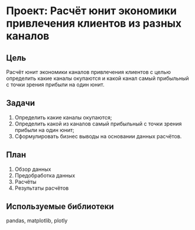 # Проект: Расчёт юнит экономики привлечения клиентов из разных каналов

## Цель
Расчёт юнит экономики каналов привлечения клиентов с целью определить какие каналы окупаются и какой канал самый прибыльный с точки зрения прибыли на один юнит.

## Задачи
1. Определить какие каналы окупаются;
2. Определить какой из каналов самый прибыльный с точки зрения прибыли на один юнит;
3. Сформулировать бизнес выводы на основании данных расчётов.

## План
1. Обзор данных
2. Предобработка данных
3. Расчёты
4. Результаты расчётов

## Используемые библиотеки
pandas, matplotlib, plotly
